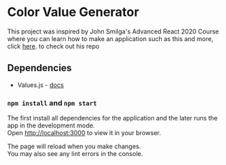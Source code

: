 # Color Value Generator

This project was inspired by John Smilga's Advanced React 2020 Course where you can learn how to make an application such as this and more, click [here](https://github.com/john-smilga/react-advanced-2020). to check out his repo

## Dependencies

- Values.js - [docs](https://github.com/noeldelgado/values.js)

### `npm install` and `npm start`

The first install all dependencies for the application and the later runs the app in the development mode.\
Open [http://localhost:3000](http://localhost:3000) to view it in your browser.

The page will reload when you make changes.\
You may also see any lint errors in the console.
